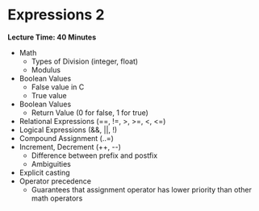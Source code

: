 # Expressions 2

**Lecture Time: 40 Minutes**

* Math
    * Types of Division (integer, float)
    * Modulus
* Boolean Values
    * False value in C
    * True value
* Boolean Values
    * Return Value (0 for false, 1 for true)
* Relational Expressions (==, !=, >, >=, <, <=)
* Logical Expressions (&&, ||, !)
* Compound Assignment (..=)
* Increment, Decrement (++, --)
    * Difference between prefix and postfix
    * Ambiguities
* Explicit casting
* Operator precedence
    * Guarantees that assignment operator has lower priority than other math operators
